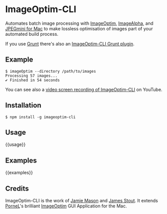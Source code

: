 # ImageOptim-CLI

Automates batch image processing with [ImageOptim](http://imageoptim.com), [ImageAlpha](http://pngmini.com), and [JPEGmini for Mac](http://jpegmini.com/mac) to make lossless optimisation of images part of your automated build process.

If you use [Grunt](http://gruntjs.com) there's also an [ImageOptim-CLI Grunt plugin](https://github.com/JamieMason/grunt-imageoptim).

## Example

    $ imageOptim --directory /path/to/images
    Processing 57 images...
    ✔ Finished in 54 seconds

You can see also a [video screen recording of ImageOptim-CLI](https://www.youtube.com/watch?v=HGBounRIzSs) on YouTube.

## Installation

    $ npm install -g imageoptim-cli

## Usage

{{usage}}

## Examples

{{examples}}

## Credits

ImageOptim-CLI is the work of [Jamie Mason](https://github.com/JamieMason) and [James Stout](https://github.com/jamesstout). It extends [PorneL](https://github.com/pornel)'s brilliant [ImageOptim](https://github.com/pornel/ImageOptim) GUI Application for the Mac.
